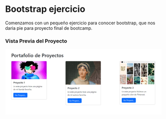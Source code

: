 # Bootstrap ejercicio

Comenzamos con un pequeño ejercicio para conocer bootstrap, que nos daria pie para proyecto final de bootcamp.

### Vista Previa del Proyecto

![Demo](Boots_screen.png)
